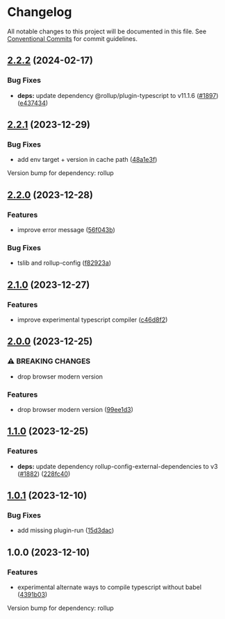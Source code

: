 # Changelog

All notable changes to this project will be documented in this file.
See [Conventional Commits](https://conventionalcommits.org) for commit guidelines.

## [2.2.2](https://github.com/christophehurpeau/pob/compare/@pob/rollup-typescript@2.2.1...@pob/rollup-typescript@2.2.2) (2024-02-17)


### Bug Fixes

* **deps:** update dependency @rollup/plugin-typescript to v11.1.6 ([#1897](https://github.com/christophehurpeau/pob/issues/1897)) ([e437434](https://github.com/christophehurpeau/pob/commit/e4374346abf41850903bec8e11be4fefad9d5dd5))




## [2.2.1](https://github.com/christophehurpeau/pob/compare/@pob/rollup-typescript@2.2.0...@pob/rollup-typescript@2.2.1) (2023-12-29)


### Bug Fixes

* add env target + version in cache path ([48a1e3f](https://github.com/christophehurpeau/pob/commit/48a1e3fa7cc99c27affa8f0f9a943f9573bd89de))

Version bump for dependency: rollup


## [2.2.0](https://github.com/christophehurpeau/pob/compare/@pob/rollup-typescript@2.1.0...@pob/rollup-typescript@2.2.0) (2023-12-28)


### Features

* improve error message ([56f043b](https://github.com/christophehurpeau/pob/commit/56f043bcc29c61849662481497810fdf316151b5))


### Bug Fixes

* tslib and rollup-config ([f82923a](https://github.com/christophehurpeau/pob/commit/f82923a47e380af000afa103a350e1cef1a48ae9))




## [2.1.0](https://github.com/christophehurpeau/pob/compare/@pob/rollup-typescript@2.0.0...@pob/rollup-typescript@2.1.0) (2023-12-27)


### Features

* improve experimental typescript compiler ([c46d8f2](https://github.com/christophehurpeau/pob/commit/c46d8f2ea003fd1721ba481cfb42bc35e22e7537))




## [2.0.0](https://github.com/christophehurpeau/pob/compare/@pob/rollup-typescript@1.1.0...@pob/rollup-typescript@2.0.0) (2023-12-25)


### ⚠ BREAKING CHANGES

* drop browser modern version

### Features

* drop browser modern version ([99ee1d3](https://github.com/christophehurpeau/pob/commit/99ee1d392fa035773a559c6a81515b1731f70e29))




## [1.1.0](https://github.com/christophehurpeau/pob/compare/@pob/rollup-typescript@1.0.1...@pob/rollup-typescript@1.1.0) (2023-12-25)


### Features

* **deps:** update dependency rollup-config-external-dependencies to v3 ([#1882](https://github.com/christophehurpeau/pob/issues/1882)) ([228fc40](https://github.com/christophehurpeau/pob/commit/228fc4093f02b365ae59066ea202af8ce5a4ef80))




## [1.0.1](https://github.com/christophehurpeau/pob/compare/@pob/rollup-typescript@1.0.0...@pob/rollup-typescript@1.0.1) (2023-12-10)


### Bug Fixes

* add missing plugin-run ([15d3dac](https://github.com/christophehurpeau/pob/commit/15d3dac678cb3c0fa8021c14318257cd6792d5c2))




## 1.0.0 (2023-12-10)


### Features

* experimental alternate ways to compile typescript without babel ([4391b03](https://github.com/christophehurpeau/pob/commit/4391b03c89d94ca00d2a54a4662d09a4b25c860d))

Version bump for dependency: rollup


